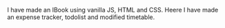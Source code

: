 I have made an IBook using vanilla JS, HTML and CSS. Heere I have made an expense tracker, todolist and modified timetable.
